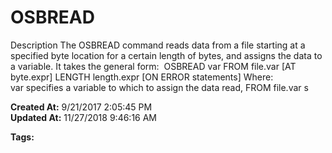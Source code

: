 # OSBREAD

Description The OSBREAD command reads data from a file starting at a specified byte location for a certain length of bytes, and assigns the data to a variable. It takes the general form:  OSBREAD var FROM file.var [AT byte.expr] LENGTH length.expr [ON ERROR statements] Where: var specifies a variable to which to assign the data read, FROM file.var s  

**Created At:** 9/21/2017 2:05:45 PM  
**Updated At:** 11/27/2018 9:46:16 AM  

**Tags:**
<badge text='file handling' vertical='middle' />

